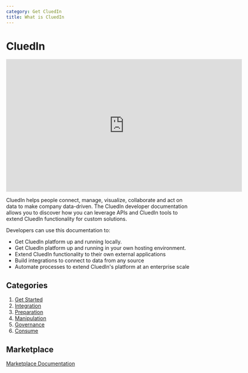 ```yaml
---
category: Get CluedIn
title: What is CluedIn
---
```


# CluedIn

<iframe width="640" height="360" frameborder="0" allowfullscreen src="https://player.vimeo.com/video/312062542?controls=1"></iframe>

CluedIn helps people connect, manage, visualize, collaborate and act on data to make company data-driven. The CluedIn developer documentation allows you to discover how you can leverage APIs and CluedIn tools to extend CluedIn functionality for custom solutions.

Developers can use this documentation to:

- Get CluedIn platform up and running locally.
- Get CluedIn platform up and running in your own hosting environment.
- Extend CluedIn functionality to their own external applications
- Build integrations to connect to data from any source
- Automate processes to extend CluedIn's platform at an enterprise scale

## Categories

1. [Get Started](./docs/0-gettingStarted/0-default.html)
2. [Integration](./1-Integration/index.html)
3. [Preparation](./2-Preparation/index.html)
4. [Manipulation](./3-Preparation/index.html)
5. [Governance](./4-Governance/index.html)
6. [Consume](./5-Consume/index.html)

## Marketplace

[Marketplace Documentation](./9-MarketPlace/home.html)